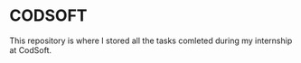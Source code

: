 # CODSOFT
This repository is where I stored all the tasks comleted during my internship at CodSoft.
